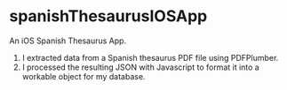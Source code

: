 # spanishThesaurusIOSApp

An iOS Spanish Thesaurus App.

1. I extracted data from a Spanish thesaurus PDF file using PDFPlumber.
2. I processed the resulting JSON with Javascript to format it into a workable object for my database. 

